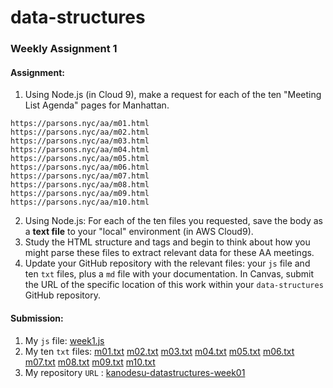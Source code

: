 # data-structures
### Weekly Assignment 1

#### Assignment:
1. Using Node.js (in Cloud 9), make a request for each of the ten "Meeting List Agenda" pages for Manhattan.  
```
https://parsons.nyc/aa/m01.html  
https://parsons.nyc/aa/m02.html  
https://parsons.nyc/aa/m03.html  
https://parsons.nyc/aa/m04.html  
https://parsons.nyc/aa/m05.html  
https://parsons.nyc/aa/m06.html  
https://parsons.nyc/aa/m07.html  
https://parsons.nyc/aa/m08.html  
https://parsons.nyc/aa/m09.html  
https://parsons.nyc/aa/m10.html   
```

2. Using Node.js: For each of the ten files you requested, save the body as a **text file** to your "local" environment (in AWS Cloud9).
3. Study the HTML structure and tags and begin to think about how you might parse these files to extract relevant data for these AA meetings.
4. Update your GitHub repository with the relevant files: your `js` file and ten `txt` files, plus a `md` file with your documentation. In Canvas, submit the URL of the specific location of this work within your `data-structures` GitHub repository. 

#### Submission:
1. My `js` file: [week1.js](https://github.com/kanodesu/data-structures/blob/kanodesu-datastructures-week01/week1.js)
1. My ten `txt` files: [m01.txt](https://github.com/kanodesu/data-structures/blob/kanodesu-datastructures-week01/m01.txt)
[m02.txt](https://github.com/kanodesu/data-structures/blob/kanodesu-datastructures-week01/m02.txt)
[m03.txt](https://github.com/kanodesu/data-structures/blob/kanodesu-datastructures-week01/m03.txt)
[m04.txt](https://github.com/kanodesu/data-structures/blob/kanodesu-datastructures-week01/m04.txt)
[m05.txt](https://github.com/kanodesu/data-structures/blob/kanodesu-datastructures-week01/m05.txt)
[m06.txt](https://github.com/kanodesu/data-structures/blob/kanodesu-datastructures-week01/m06.txt)
[m07.txt](https://github.com/kanodesu/data-structures/blob/kanodesu-datastructures-week01/m07.txt)
[m08.txt](https://github.com/kanodesu/data-structures/blob/kanodesu-datastructures-week01/m08.txt)
[m09.txt](https://github.com/kanodesu/data-structures/blob/kanodesu-datastructures-week01/m09.txt)
[m10.txt](https://github.com/kanodesu/data-structures/blob/kanodesu-datastructures-week01/m10.txt)
1. My repository `URL` : [kanodesu-datastructures-week01](https://github.com/kanodesu/data-structures/tree/kanodesu-datastructures-week01)
